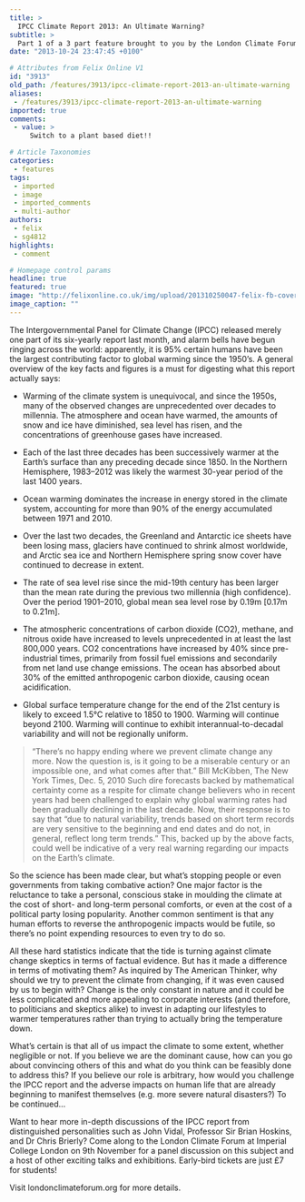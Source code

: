 ```yaml
---
title: >
  IPCC Climate Report 2013: An Ultimate Warning?
subtitle: >
  Part 1 of a 3 part feature brought to you by the London Climate Forum 2013
date: "2013-10-24 23:47:45 +0100"

# Attributes from Felix Online V1
id: "3913"
old_path: /features/3913/ipcc-climate-report-2013-an-ultimate-warning
aliases:
 - /features/3913/ipcc-climate-report-2013-an-ultimate-warning
imported: true
comments:
 - value: >
     Switch to a plant based diet!!

# Article Taxonomies
categories:
 - features
tags:
 - imported
 - image
 - imported_comments
 - multi-author
authors:
 - felix
 - sg4812
highlights:
 - comment

# Homepage control params
headline: true
featured: true
image: "http://felixonline.co.uk/img/upload/201310250047-felix-fb-cover-photo-1.jpg"
image_caption: ""
---
```


The Intergovernmental Panel for Climate Change (IPCC) released merely one part of its six-yearly report last month, and alarm bells have begun ringing across the world: apparently, it is 95% certain humans have been the largest contributing factor to global warming since the 1950’s.
 A general overview of the key facts and figures is a must for digesting what this report actually says:

* Warming of the climate system is unequivocal, and since the 1950s, many of the observed changes are unprecedented over decades to millennia. The atmosphere and ocean have warmed, the amounts of snow and ice have diminished, sea level has risen, and the concentrations of greenhouse gases have increased.

* Each of the last three decades has been successively warmer at the Earth’s surface than any preceding decade since 1850. In the Northern Hemisphere, 1983–2012 was likely the warmest 30-year period of the last 1400 years.

* Ocean warming dominates the increase in energy stored in the climate system, accounting for more than 90% of the energy accumulated between 1971 and 2010.

* Over the last two decades, the Greenland and Antarctic ice sheets have been losing mass, glaciers have continued to shrink almost worldwide, and Arctic sea ice and Northern Hemisphere spring snow cover have continued to decrease in extent.

* The rate of sea level rise since the mid-19th century has been larger than the mean rate during the previous two millennia (high confidence). Over the period 1901–2010, global mean sea level rose by 0.19m [0.17m to 0.21m].

* The atmospheric concentrations of carbon dioxide (CO2), methane, and nitrous oxide have increased to levels unprecedented in at least the last 800,000 years. CO2 concentrations have increased by 40% since pre-industrial times, primarily from fossil fuel emissions and secondarily from net land use change emissions. The ocean has absorbed about 30% of the emitted anthropogenic carbon dioxide, causing ocean acidification.

* Global surface temperature change for the end of the 21st century is likely to exceed 1.5°C relative to 1850 to 1900. Warming will continue beyond 2100. Warming will continue to exhibit interannual-to-decadal variability and will not be regionally uniform.
> “There’s no happy ending where we prevent climate change any more. Now the question is, is it going to be a miserable century or an impossible one, and what comes after that.”
> Bill McKibben, The New York Times, Dec. 5, 2010
Such dire forecasts backed by mathematical certainty come as a respite for climate change believers who in recent years had been challenged to explain why global warming rates had been gradually declining in the last decade. Now, their response is to say that “due to natural variability, trends based on short term records are very sensitive to the beginning and end dates and do not, in general, reflect long term trends.” This, backed up by the above facts, could well be indicative of a very real warning regarding our impacts on the Earth’s climate.

So the science has been made clear, but what’s stopping people or even governments from taking combative action? One major factor is the reluctance to take a personal, conscious stake in moulding the climate at the cost of short- and long-term personal comforts, or even at the cost of a political party losing popularity. Another common sentiment is that any human efforts to reverse the anthropogenic impacts would be futile, so there’s no point expending resources to even try to do so.

All these hard statistics indicate that the tide is turning against climate change skeptics in terms of factual evidence. But has it made a difference in terms of motivating them? As inquired by The American Thinker, why should we try to prevent the climate from changing, if it was even caused by us to begin with? Change is the only constant in nature and it could be less complicated and more appealing to corporate interests (and therefore, to politicians and skeptics alike) to invest in adapting our lifestyles to warmer temperatures rather than trying to actually bring the temperature down.

What’s certain is that all of us impact the climate to some extent, whether negligible or not. If you believe we are the dominant cause, how can you go about convincing others of this and what do you think can be feasibly done to address this? If you believe our role is arbitrary, how would you challenge the IPCC report and the adverse impacts on human life that are already beginning to manifest themselves (e.g. more severe natural disasters?) To be continued…

Want to hear more in-depth discussions of the IPCC report from distinguished personalities such as John Vidal, Professor Sir Brian Hoskins, and Dr Chris Brierly? Come along to the London Climate Forum at Imperial College London on 9th November for a panel discussion on this subject and a host of other exciting talks and exhibitions. Early-bird tickets are just £7 for students!

Visit londonclimateforum.org for more details.
